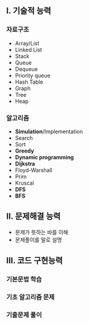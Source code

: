 ## I. 기술적 능력
### 자료구조
- Array/List
- Linked List
- Stack
- Queue
- Dequeue
- Priority queue
- Hash Table
- Graph
- Tree
- Heap

### 알고리즘
- **Simulation**/Implementation
- Search
- Sort
- **Greedy**
- **Dynamic programming**
- **Dijkstra**
- Floyd-Warshall
- Prim
- Kruscal
- **DFS**
- **BFS**

## II. 문제해결 능력
- 문제가 뜻하는 바를 이해
- 문제풀이를 말로 설명

## III. 코드 구현능력
### 기본문법 학습
### 기초 알고리즘 문제
### 기출문제 풀이